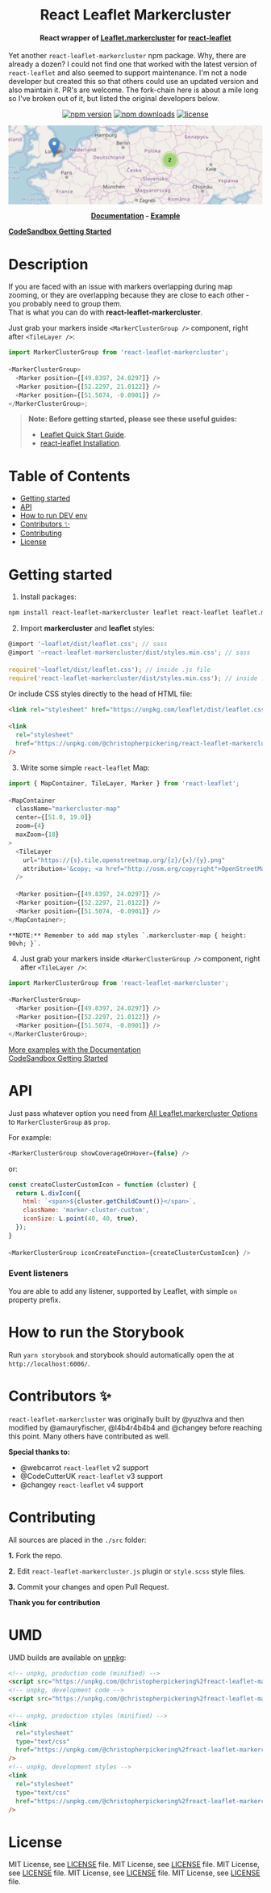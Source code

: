 <h1 align=center>React Leaflet Markercluster</h1>
<h4 align=center>
React wrapper of <a href="https://github.com/Leaflet/Leaflet.markercluster">Leaflet.markercluster</a> for <a href="https://github.com/PaulLeCam/react-leaflet">react-leaflet</a>
</h4>
<p>
Yet another <code>react-leaflet-markercluster</code> npm package. Why, there are already a dozen? I could not find one that worked with the latest version of <code>react-leaflet</code> and also seemed to support maintenance. I'm not a node developer but created this so that others could use an updated version and also maintain it. PR's are welcome. The fork-chain here is about a mile long so I've broken out of it, but listed the original developers below.
</p>

<p align=center>
<a href="https://www.npmjs.com/package/@christopherpickering/react-leaflet-markercluster"><img src="https://img.shields.io/npm/v/@christopherpickering%2freact-leaflet-markercluster.svg" alt="npm version" /></a>
<a href="https://www.npmjs.com/package/@christopherpickering/react-leaflet-markercluster"><img src="https://img.shields.io/npm/dm/@christopherpickering%2freact-leaflet-markercluster.svg" alt="npm downloads" /></a>
<a href="#license"><img src="https://img.shields.io/github/license/mashape/apistatus.svg" alt="license" /></a>
</p>

<img align="center" src="./preview.png">

<p align=center><strong>
<a href="https://christopherpickering.github.io/react-leaflet-markercluster">Documentation</a> - <a href="https://codesandbox.io/s/react-leaflet-markercluster-4lrkii">Example</a>
</strong></p>

**[CodeSandbox Getting Started](https://codesandbox.io/s/react-leaflet-markercluster-getting-started-9binx)**

# Description

If you are faced with an issue with markers overlapping during map zooming, or they are overlapping because they are close to each other - you probably need to group them. <br />
That is what you can do with **react-leaflet-markercluster**.

Just grab your markers inside `<MarkerClusterGroup />` component, right after `<TileLayer />`:

```javascript
import MarkerClusterGroup from 'react-leaflet-markercluster';

<MarkerClusterGroup>
  <Marker position={[49.8397, 24.0297]} />
  <Marker position={[52.2297, 21.0122]} />
  <Marker position={[51.5074, -0.0901]} />
</MarkerClusterGroup>;
```

> **Note: Before getting started, please see these useful guides:**
>
> - [Leaflet Quick Start Guide](http://leafletjs.com/examples/quick-start/).
> - [react-leaflet Installation](https://react-leaflet.js.org/docs/en/installation.html).

# Table of Contents

- [Getting started](#getting-started)
- [API](#api)
- [How to run DEV env](#how-to-run-dev-env)
- [Contributors ✨](#contributors-)
- [Contributing](#contributing)
- [License](#license)

# Getting started

1. Install packages:

```bash
npm install react-leaflet-markercluster leaflet react-leaflet leaflet.markercluster
```

2. Import **markercluster** and **leaflet** styles:

```javascript
@import '~leaflet/dist/leaflet.css'; // sass
@import '~react-leaflet-markercluster/dist/styles.min.css'; // sass

require('~leaflet/dist/leaflet.css'); // inside .js file
require('react-leaflet-markercluster/dist/styles.min.css'); // inside .js file
```

Or include CSS styles directly to the head of HTML file:

```html
<link rel="stylesheet" href="https://unpkg.com/leaflet/dist/leaflet.css" />

<link
  rel="stylesheet"
  href="https://unpkg.com/@christopherpickering/react-leaflet-markercluster/dist/styles.min.css"
/>
```

3. Write some simple `react-leaflet` Map:

```javascript
import { MapContainer, TileLayer, Marker } from 'react-leaflet';

<MapContainer
  className="markercluster-map"
  center={[51.0, 19.0]}
  zoom={4}
  maxZoom={18}
>
  <TileLayer
    url="https://{s}.tile.openstreetmap.org/{z}/{x}/{y}.png"
    attribution='&copy; <a href="http://osm.org/copyright">OpenStreetMap</a> contributors'
  />

  <Marker position={[49.8397, 24.0297]} />
  <Marker position={[52.2297, 21.0122]} />
  <Marker position={[51.5074, -0.0901]} />
</MapContainer>;
```

    **NOTE:** Remember to add map styles `.markercluster-map { height: 90vh; }`.

4. Just grab your markers inside `<MarkerClusterGroup />` component, right after `<TileLayer />`:

```javascript
import MarkerClusterGroup from 'react-leaflet-markercluster';

<MarkerClusterGroup>
  <Marker position={[49.8397, 24.0297]} />
  <Marker position={[52.2297, 21.0122]} />
  <Marker position={[51.5074, -0.0901]} />
</MarkerClusterGroup>;
```

[More examples with the Documentation](https://christopherpickering.github.io/react-leaflet-markercluster/) <br />
[CodeSandbox Getting Started](https://codesandbox.io/s/react-leaflet-markercluster-4lrkii)

# API

Just pass whatever option you need from [All Leaflet.markercluster Options](https://github.com/Leaflet/Leaflet.markercluster#all-options) to `MarkerClusterGroup` as `prop`.

For example:

```javascript
<MarkerClusterGroup showCoverageOnHover={false} />
```

or:

```javascript
const createClusterCustomIcon = function (cluster) {
  return L.divIcon({
    html: `<span>${cluster.getChildCount()}</span>`,
    className: 'marker-cluster-custom',
    iconSize: L.point(40, 40, true),
  });
}

<MarkerClusterGroup iconCreateFunction={createClusterCustomIcon} />
```

### Event listeners

You are able to add any listener, supported by Leaflet, with simple `on` property prefix.

# How to run the Storybook

Run `yarn storybook` and storybook should automatically open the at `http://localhost:6006/`.

# Contributors ✨

`react-leaflet-markercluster` was originally built by @yuzhva and then modified by @amauryfischer, @l4b4r4b4b4 and @changey before reaching this point. Many others have contributed as well.

**Special thanks to:**

- @webcarrot `react-leaflet` v2 support
- @CodeCutterUK `react-leaflet` v3 support
- @changey `react-leaflet` v4 support

# Contributing

All sources are placed in the `./src` folder:

**1.** Fork the repo.

**2.** Edit `react-leaflet-markercluster.js` plugin or `style.scss` style files.

**3.** Commit your changes and open Pull Request.

**Thank you for contribution**

# UMD

UMD builds are available on [unpkg](https://unpkg.com/):

```html
<!-- unpkg, production code (minified) -->
<script src="https://unpkg.com/@christopherpickering%2freact-leaflet-markercluster/dist/index.js"></script>
<!-- unpkg, development code -->
<script src="https://unpkg.com/@christopherpickering%2freact-leaflet-markercluster/src/react-leaflet-markercluster.js"></script>

<!-- unpkg, production styles (minified) -->
<link
  rel="stylesheet"
  type="text/css"
  href="https://unpkg.com/@christopherpickering%2freact-leaflet-markercluster/dist/styles.min.css"
/>
<!-- unpkg, development styles -->
<link
  rel="stylesheet"
  type="text/css"
  href="https://unpkg.com/@christopherpickering%2freact-leaflet-markercluster/src/styles.scss"
/>
```

# License

MIT License, see [LICENSE](https://github.com/christopherpickering/react-leaflet-markercluster/blob/master/LICENSE) file.
MIT License, see [LICENSE](https://github.com/changey/react-leaflet-markercluster/blob/master/LICENSE) file.
MIT License, see [LICENSE](https://github.com/l4b4r4b4b4/react-leaflet-markercluster/blob/master/LICENSE) file.
MIT License, see [LICENSE](https://github.com/amauryfischer/react-leaflet-markercluster/blob/master/LICENSE) file.
MIT License, see [LICENSE](https://github.com/YUzhva/react-leaflet-markercluster/blob/master/LICENSE) file.
